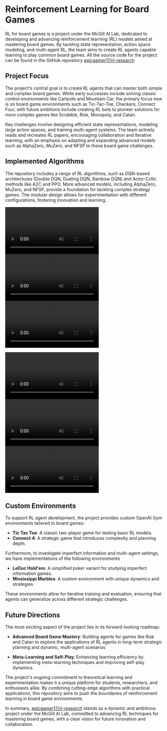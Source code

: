 # Reinforcement Learning for Board Games

RL for board games is a project under the McGill AI Lab, dedicated to developing and advancing reinforcement learning (RL) models aimed at mastering board games.
By tackling state representation, action space modeling, and multi-agent RL, the team aims to create RL agents capable learning to play common board games.
All the source code for the project can be found in the GitHub repository [epicgamer17/rl-research](https://github.com/epicgamer17/rl-research)

## Project Focus

The project's central goal is to create RL agents that can master both simple and complex board games.
While early successes include solving classic control environments like Cartpole and Mountain Car,
the primary focus now is on board game environments such as Tic-Tac-Toe, Checkers, Connect Four, with
future ambitions include creating RL bots to pioneer solutions for more complex games like Scrabble, Risk, Monopoly, and Catan.

Key challenges involve designing efficient state representations, modeling large action spaces,
and training multi-agent systems. The team actively reads and recreates RL papers,
encouraging collaboration and iterative learning, with an emphasis on adapting and
expanding advanced models such as AlphaZero, MuZero, and NFSP to these board game challenges.

## Implemented Algorithms

The repository includes a range of RL algorithms, such as DQN-based architectures
(Double DQN, Dueling DQN, Rainbow DQN) and Actor-Critic methods like A2C and PPO.
More advanced models, including AlphaZero, MuZero, and NFSP, provide a foundation
for tackling complex strategy games. The modular design allows for experimentation
with different configurations, fostering innovation and learning.

![](./figs/Rainbow_ClassicControl_Acrobot-v1-episode-4.mp4)
![](./figs/Rainbow_ClassicControl_Acrobot-v1-episode-79.mp4)
![](./figs/Rainbow_ClassicControl_Acrobot-v1-episode-154.mp4)

![](./figs/Rainbow_ClassicControl_CartPole-v1-episode-4.mp4)
![](./figs/Rainbow_ClassicControl_CartPole-v1-episode-79.mp4)
![](./figs/Rainbow_ClassicControl_CartPole-v1-episode-154.mp4)

## Custom Environments

To support RL agent development, the project provides custom OpenAI Gym environments tailored to board games:

- **Tic Tac Toe**: A classic two-player game for testing basic RL models.
- **Connect 4**: A strategic game that introduces complexity and planning depth.

Furthermore, to investigate imperfect information and multi-agent settings, we have implementations of 
the following environments

- **LeDuc Hold'em**: A simplified poker variant for studying imperfect information games.
- **Mississippi Marbles**: A custom environment with unique dynamics and strategies.

These environments allow for iterative training and evaluation, ensuring that agents can generalize across different strategic challenges.

## Future Directions

The most exciting aspect of the project lies in its forward-looking roadmap:

- **Advanced Board Game Mastery**: Building agents for games like Risk and Catan to explore the applications of RL agents in long-term strategic planning and dynamic, multi-agent scenarios

- **Meta-Learning and Self-Play**: Enhancing learning efficiency by implementing meta-learning techniques and improving self-play dynamics.

The project's ongoing commitment to theoretical learning and experimentation makes it a unique platform for students, researchers, and enthusiasts alike. By combining cutting-edge algorithms with practical applications, this repository aims to push the boundaries of reinforcement learning in board game environments.

In summary, [epicgamer17/rl-research](https://github.com/epicgamer17/rl-research) stands as a dynamic and ambitious project under the McGill AI Lab, committed to advancing RL techniques for mastering board games, with a clear vision for future innovation and collaboration.